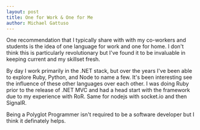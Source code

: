 ```yaml
---
layout: post
title: One for Work & One for Me
author: Michael Gattuso
---
```


One recommendation that I typically share with with my co-workers and students is the idea of one language for work and one for home. I don't think this is particularly revolutionary but I've found it to be invaluable in keeping current and my skillset fresh.

By day I work primarily in the .NET stack, but over the years I've been able to explore Ruby, Python, and Node to name a few. It's been interesting see the influence of these other languages over each other. I was doing Ruby prior to the release of .NET MVC and had a head start with the framework due to my experience with RoR. Same for nodejs with socket.io and then SignalR.

Being a Polyglot Programmer isn't required to be a software developer but I think it definately helps.